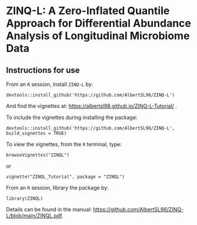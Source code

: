 # ZINQ-L: A Zero-Inflated Quantile Approach for Differential Abundance Analysis of Longitudinal Microbiome Data

## Instructions for use

From an `R` session, install `ZINQ-L` by:
```
devtools::install_github('https://github.com/AlbertSL98/ZINQ-L')
```
And find the vignettes at: https://albertsl98.github.io/ZINQ-L-Tutorial/ .

To include the vignettes during installing the package:
```
devtools::install_github('https://github.com/AlbertSL98/ZINQ-L', build_vignettes = TRUE)
```
To view the vignettes, from the `R` terminal, type: 
```
browseVignettes("ZINQL")
```
or
```
vignette("ZINQL_Tutorial", package = "ZINQL")
```

From an `R` session, library the package by:
```
library(ZINQL)
```


Details can be found in the manual: https://github.com/AlbertSL98/ZINQ-L/blob/main/ZINQL.pdf.
